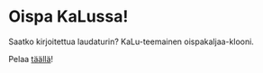 # Oispa KaLussa!
Saatko kirjoitettua laudaturin? KaLu-teemainen oispakaljaa-klooni.

Pelaa [täällä](http://oispakalussa.tk/)!

